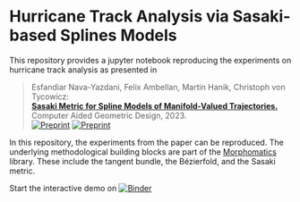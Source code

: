 # Hurricane Track Analysis via Sasaki-based Splines Models

This repository provides a jupyter notebook reproducing the experiments on hurricane track analysis as presented in

> Esfandiar Nava-Yazdani, Felix Ambellan, Martin Hanik, Christoph von Tycowicz:  
> **[Sasaki Metric for Spline Models of Manifold-Valued Trajectories.](https://arxiv.org/pdf/2303.17299.pdf)**  
> Computer Aided Geometric Design, 2023.</br>
>[![Preprint](https://img.shields.io/badge/BibTex-silver)](https://opus4.kobv.de/opus4-zib/citationExport/index/download/output/bibtex/docId/9026) [![Preprint](https://img.shields.io/badge/arXiv-2303.17299-red)](http://arxiv.org/abs/2303.17299)

In this repository, the experiments from the paper can be reproduced. The underlying methodological building blocks are part of the [Morphomatics](https://github.com/morphomatics/morphomatics) library. These include the tangent bundle, the Bézierfold, 
and the Sasaki metric.

Start the interactive demo on [![Binder](https://mybinder.org/badge_logo.svg)](https://mybinder.org/v2/gh/morphomatics/GeometricHurricaneAnalysis/HEAD?filepath=hurricane_analysis.ipynb)